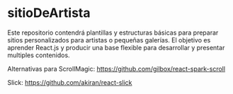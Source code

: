 # sitioDeArtista

Este repositorio contendrá plantillas y estructuras básicas para preparar sitios personalizados para artistas o pequeñas galerías.
El objetivo es aprender React.js y producir una base flexible para desarrollar y presentar multiples contenidos.

Alternativas para 
ScrollMagic:
https://github.com/gilbox/react-spark-scroll

Slick:
https://github.com/akiran/react-slick